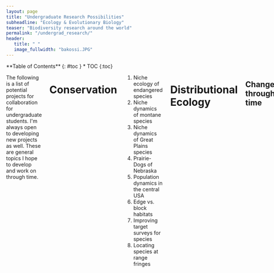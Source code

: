 ```yaml
---
layout: page
title: "Undergraduate Research Possibilities"
subheadline: "Ecology & Evolutionary Biology"
teaser: "Biodiversity research around the world"
permalink: "/undergrad_research/"
header:
   title: " "
   image_fullwidth: "bakossi.JPG"
---
```

<div class="row">
<div class="medium-4 medium-push-8 columns" markdown="1">
<div class="panel radius" markdown="1">
**Table of Contents**
{: #toc }
*  TOC
{:toc}
</div>
</div><!-- /.medium-4.columns -->

<div class="medium-8 medium-pull-4 columns" markdown="1">

The following is a list of potential projects for collaboration for undergraduate students. I'm always open to developing new projects as well. These are general topics I hope to develop and work on through time.

# Conservation

1. Niche ecology of endangered species
1. Niche dynamics of montane species
1. Niche dynamics of Great Plains species
1. Prairie-Dogs of Nebraska
1. Population dynamics in the central USA
1. Edge vs. block habitats
1. Improving target surveys for species
1. Locating species at range fringes

# Distributional Ecology

## Change through time

1. Resurvey of Nance County
1. Research on the collections of Nebraska, understanding how well internet resources represent the collections that were made
1. Resurvey of Nebraska National Forest
1. Ecology of the birds of McKelvie Forest
1. Distribution of hybrid zones in the Great Plains
1. Elevational change in Central African bird communities

## Species relationships

1. Mimicry dynamics
1. Distributions with and without competitors 
1. Correlations between species and habitats

# Phylogenetics and Evolution

## Field-based studies

1. Vocal variation and playback response in Spotted Towhees *Pipilo maculatus*
1. Playback response across hybrid zones
1. Distinctiveness of Great Plains populations
1. Variation in montane birds

## Bioinformatics

1. Genetic relationships of East African birds
1. Morphological variation in Afromontane birds
1. Duck evolution

# General Busywork

1. Birds of the World (essentially literature reviews for a single species)
1. Wikipedia article updating
